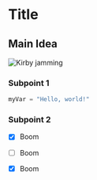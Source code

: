 # Title
## Main Idea
![Kirby jamming](https://i.pinimg.com/originals/3e/5c/53/3e5c53781e906ac48a73ff4b85860368.gif)
### Subpoint 1
``` python
myVar = "Hello, world!"
```
### Subpoint 2
- [x] Boom
- [ ] Boom
- [x] Boom


